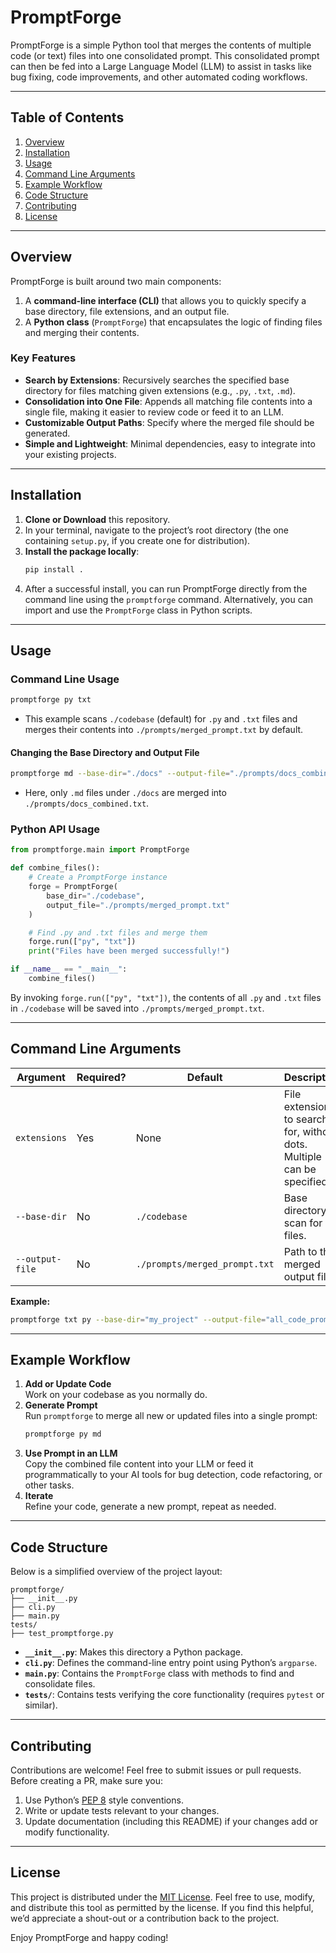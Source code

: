 # PromptForge

PromptForge is a simple Python tool that merges the contents of multiple code (or text) files into one consolidated prompt. This consolidated prompt can then be fed into a Large Language Model (LLM) to assist in tasks like bug fixing, code improvements, and other automated coding workflows.

---

## Table of Contents
1. [Overview](#overview)  
2. [Installation](#installation)  
3. [Usage](#usage)  
4. [Command Line Arguments](#command-line-arguments)  
5. [Example Workflow](#example-workflow)  
6. [Code Structure](#code-structure)  
7. [Contributing](#contributing)  
8. [License](#license)

---

## Overview

PromptForge is built around two main components:
1. A **command-line interface (CLI)** that allows you to quickly specify a base directory, file extensions, and an output file.
2. A **Python class** (`PromptForge`) that encapsulates the logic of finding files and merging their contents.

### Key Features

- **Search by Extensions**: Recursively searches the specified base directory for files matching given extensions (e.g., `.py`, `.txt`, `.md`).  
- **Consolidation into One File**: Appends all matching file contents into a single file, making it easier to review code or feed it to an LLM.  
- **Customizable Output Paths**: Specify where the merged file should be generated.  
- **Simple and Lightweight**: Minimal dependencies, easy to integrate into your existing projects.

---

## Installation

1. **Clone or Download** this repository.  
2. In your terminal, navigate to the project’s root directory (the one containing `setup.py`, if you create one for distribution).
3. **Install the package locally**:
   ```bash
   pip install .
   ```
4. After a successful install, you can run PromptForge directly from the command line using the `promptforge` command. Alternatively, you can import and use the `PromptForge` class in Python scripts.

---

## Usage

### Command Line Usage

```bash
promptforge py txt
```

- This example scans `./codebase` (default) for `.py` and `.txt` files and merges their contents into `./prompts/merged_prompt.txt` by default.

#### Changing the Base Directory and Output File

```bash
promptforge md --base-dir="./docs" --output-file="./prompts/docs_combined.txt"
```

- Here, only `.md` files under `./docs` are merged into `./prompts/docs_combined.txt`.

### Python API Usage

```python
from promptforge.main import PromptForge

def combine_files():
    # Create a PromptForge instance
    forge = PromptForge(
        base_dir="./codebase",
        output_file="./prompts/merged_prompt.txt"
    )

    # Find .py and .txt files and merge them
    forge.run(["py", "txt"])
    print("Files have been merged successfully!")

if __name__ == "__main__":
    combine_files()
```

By invoking `forge.run(["py", "txt"])`, the contents of all `.py` and `.txt` files in `./codebase` will be saved into `./prompts/merged_prompt.txt`.

---

## Command Line Arguments

| Argument         | Required? | Default                        | Description                                                                     |
|------------------|----------|--------------------------------|---------------------------------------------------------------------------------|
| `extensions`     | Yes       | None                           | File extensions to search for, without dots. Multiple can be specified.         |
| `--base-dir`     | No        | `./codebase`                   | Base directory to scan for files.                                               |
| `--output-file`  | No        | `./prompts/merged_prompt.txt`  | Path to the merged output file.                                                 |

**Example:**

```bash
promptforge txt py --base-dir="my_project" --output-file="all_code_prompt.txt"
```

---

## Example Workflow

1. **Add or Update Code**  
   Work on your codebase as you normally do.
2. **Generate Prompt**  
   Run `promptforge` to merge all new or updated files into a single prompt:
   ```bash
   promptforge py md
   ```
3. **Use Prompt in an LLM**  
   Copy the combined file content into your LLM or feed it programmatically to your AI tools for bug detection, code refactoring, or other tasks.
4. **Iterate**  
   Refine your code, generate a new prompt, repeat as needed.

---

## Code Structure

Below is a simplified overview of the project layout:

```
promptforge/
├── __init__.py
├── cli.py
├── main.py
tests/
├── test_promptforge.py
```

- **`__init__.py`**: Makes this directory a Python package.  
- **`cli.py`**: Defines the command-line entry point using Python’s `argparse`.  
- **`main.py`**: Contains the `PromptForge` class with methods to find and consolidate files.  
- **`tests/`**: Contains tests verifying the core functionality (requires `pytest` or similar).

---

## Contributing

Contributions are welcome! Feel free to submit issues or pull requests. Before creating a PR, make sure you:

1. Use Python’s [PEP 8](https://peps.python.org/pep-0008/) style conventions.  
2. Write or update tests relevant to your changes.  
3. Update documentation (including this README) if your changes add or modify functionality.

---

## License

This project is distributed under the [MIT License](https://opensource.org/licenses/MIT). Feel free to use, modify, and distribute this tool as permitted by the license. If you find this helpful, we’d appreciate a shout-out or a contribution back to the project.

Enjoy PromptForge and happy coding!
